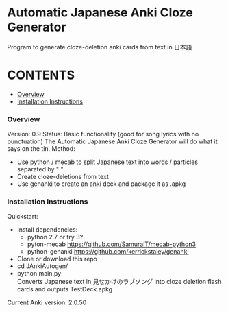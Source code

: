 # Automatic Japanese Anki Cloze Generator
Program to generate cloze-deletion anki cards from text in 日本語

# CONTENTS
- [Overview](#overview)
- [Installation Instructions](#installation-instructions)

### Overview
Version: 0.9
Status: Basic functionality (good for song lyrics with no punctuation)
The Automatic Japanese Anki Cloze Generator will do what it says on the tin.
  Method:
  - Use python / mecab to split Japanese text into words / particles separated by " "  
  - Create cloze-deletions from text
  - Use genanki to create an anki deck and package it as .apkg

### Installation Instructions
Quickstart:  
 - Install dependencies:
 	- python 2.7 or try 3?
 	- pyton-mecab
 		https://github.com/SamuraiT/mecab-python3
 	- python-genanki
 		https://github.com/kerrickstaley/genanki
 - Clone or download this repo
 - cd JAnkiAutogen/
 - python main.py  
 	Converts Japanese text in 見せかけのラブソング into cloze deletion flash cards and outputs TestDeck.apkg

 Current Anki version: 2.0.50
